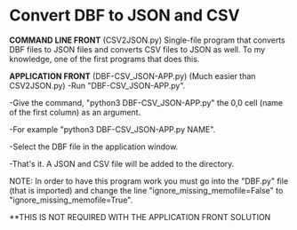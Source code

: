 # Convert DBF to JSON and CSV

**COMMAND LINE FRONT** (CSV2JSON.py)
Single-file program that converts DBF files to JSON files and converts CSV files to JSON as well.
To my knowledge, one of the first programs that does this.

**APPLICATION FRONT** (DBF-CSV_JSON-APP.py) (Much easier than CSV2JSON.py)
  -Run "DBF-CSV_JSON-APP.py".
  
  -Give the command, "python3 DBF-CSV_JSON-APP.py" the 0,0 cell (name of the first column) as an argument.
  
  -For example "python3 DBF-CSV_JSON-APP.py NAME". 
  
  -Select the DBF file in the application window. 
  
  -That's it. A JSON and CSV file will be added to the directory. 

NOTE:
  In order to have this program work you must go into the "DBF.py" file (that is imported) and change the line 
  "ignore_missing_memofile=False" to "ignore_missing_memofile=True".
  
  **THIS IS NOT REQUIRED WITH THE APPLICATION FRONT SOLUTION

